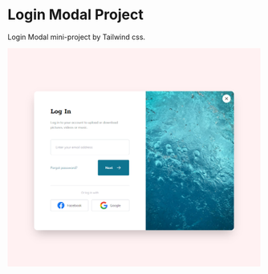 # Login Modal Project

Login Modal mini-project by Tailwind css.

![Alt text](images/login-modal.png)
